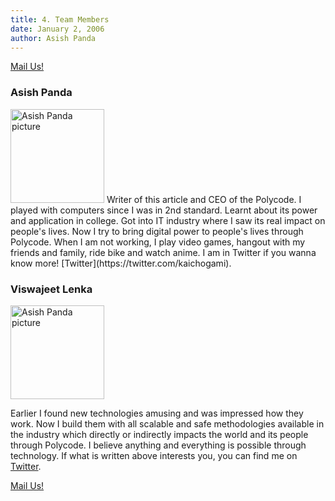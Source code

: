 ```yaml
---
title: 4. Team Members
date: January 2, 2006
author: Asish Panda
---
```


[Mail Us!](mailto:asish.panda@polycode.in?subject=Help%20Me%20With%20Digital%20Work)

### Asish Panda
<img src="https://achebazaarpublic.s3.ap-south-1.amazonaws.com/TeamPhoto/asish-circle.png"  alt="Asish Panda picture" width = 150px height = 150px > 
Writer of this article and CEO of the Polycode. I played with computers since I was in 2nd standard. Learnt about its power and application in college. 
Got into IT industry where I saw its real impact on people's lives. Now I try to bring digital power to people's lives through Polycode.
When I am not working, I play video games, hangout with my friends and family, ride bike and watch anime. I am in Twitter if you wanna know more! [Twitter](https://twitter.com/kaichogami).

### Viswajeet Lenka
<img src="https://achebazaarpublic.s3.ap-south-1.amazonaws.com/TeamPhoto/viswajeet_circle.png"  alt="Asish Panda picture" width = 150px height = 150px > 

Earlier I found new technologies amusing and was impressed how they work. 
Now I build them with all scalable and safe methodologies available in the industry which directly or indirectly impacts the world and its people through Polycode. 
I believe anything and everything is possible through technology.
If what is written above interests you, you can find me on [Twitter](https://twitter.com/ViswajeetLenka).

[Mail Us!](mailto:asish.panda@polycode.in?subject=Help%20Me%20With%20Digital%20Work)
